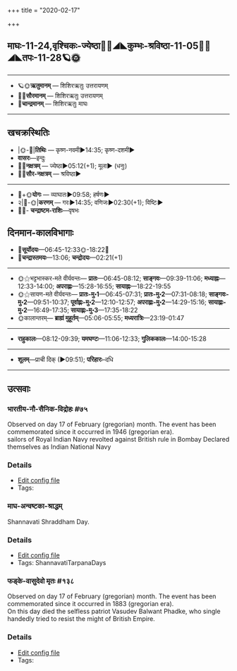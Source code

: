 +++
title = "2020-02-17"

+++
## माघः-11-24,वृश्चिकः-ज्येष्ठा🌛🌌◢◣कुम्भः-श्रविष्ठा-11-05🌌🌞◢◣तपः-11-28🪐🌞
___________________
- 🪐🌞**ऋतुमानम्** — शिशिरऋतुः उत्तरायणम्
- 🌌🌞**सौरमानम्** — शिशिरऋतुः उत्तरायणम्
- 🌛**चान्द्रमानम्** — शिशिरऋतुः माघः
___________________


## खचक्रस्थितिः
- |🌞-🌛|**तिथिः** — कृष्ण-नवमी►14:35; कृष्ण-दशमी►  
- **वासरः**—इन्दुः  
- 🌌🌛**नक्षत्रम्** — ज्येष्ठा►05:12(+1); मूला► (धनुः)  
- 🌌🌞**सौर-नक्षत्रम्** — श्रविष्ठा►  
___________________
- 🌛+🌞**योगः** — व्याघातः►09:58; हर्षणः►  
- २|🌛-🌞|**करणम्** — गरः►14:35; वणिजः►02:30(+1); विष्टिः►  
- 🌌🌛- **चन्द्राष्टम-राशिः**—वृषभः  


## दिनमान-कालविभागाः
- 🌅**सूर्योदयः**—06:45-12:33🌞️-18:22🌇  
- 🌛**चन्द्रास्तमयः**—13:06; **चन्द्रोदयः**—02:21(+1)  
___________________
- 🌞⚝भट्टभास्कर-मते वीर्यवन्तः— **प्रातः**—06:45-08:12; **साङ्गवः**—09:39-11:06; **मध्याह्नः**—12:33-14:00; **अपराह्णः**—15:28-16:55; **सायाह्नः**—18:22-19:55  
- 🌞⚝सायण-मते वीर्यवन्तः— **प्रातः-मु॰1**—06:45-07:31; **प्रातः-मु॰2**—07:31-08:18; **साङ्गवः-मु॰2**—09:51-10:37; **पूर्वाह्णः-मु॰2**—12:10-12:57; **अपराह्णः-मु॰2**—14:29-15:16; **सायाह्णः-मु॰2**—16:49-17:35; **सायाह्णः-मु॰3**—17:35-18:22  
- 🌞कालान्तरम्— **ब्राह्मं मुहूर्तम्**—05:06-05:55; **मध्यरात्रिः**—23:19-01:47  
___________________
- **राहुकालः**—08:12-09:39; **यमघण्टः**—11:06-12:33; **गुलिककालः**—14:00-15:28  
___________________
- **शूलम्**—प्राची दिक् (►09:51); **परिहारः**–दधि  
___________________

## उत्सवाः
### भारतीय-नौ-सैनिक-विद्रोहः #७५

Observed on day 17 of February (gregorian) month. The event has been commemorated since it occurred in 1946 (gregorian era).  
sailors of Royal Indian Navy revolted against British rule in Bombay Declared themselves as Indian National Navy

### Details
- [Edit config file](https://github.com/sanskrit-coders/adyatithi/tree/master/mahApuruSha/xatra-later/gregorian/day/02/17/bhAratIya-nau-sainika-vidrohaH.toml)
- Tags: 


### माघ-अन्वष्टका-श्राद्धम्

Shannavati Shraddham Day.

### Details
- [Edit config file](https://github.com/sanskrit-coders/adyatithi/tree/master/gRhya/general/relative_event/mAgha-aSTakA-zrAddham/offset__01/mAgha-anvaSTakA-zrAddham.toml)
- Tags: ShannavatiTarpanaDays


### फड्के-वासुदेवो मृतः #१३८

Observed on day 17 of February (gregorian) month. The event has been commemorated since it occurred in 1883 (gregorian era).  
On this day died the selfless patriot Vasudev Balwant Phadke, who single handedly tried to resist the might of British Empire.

### Details
- [Edit config file](https://github.com/sanskrit-coders/adyatithi/tree/master/mahApuruSha/xatra-later/gregorian/day/02/17/phaDke-vAsudevo_mRtaH.toml)
- Tags: 


